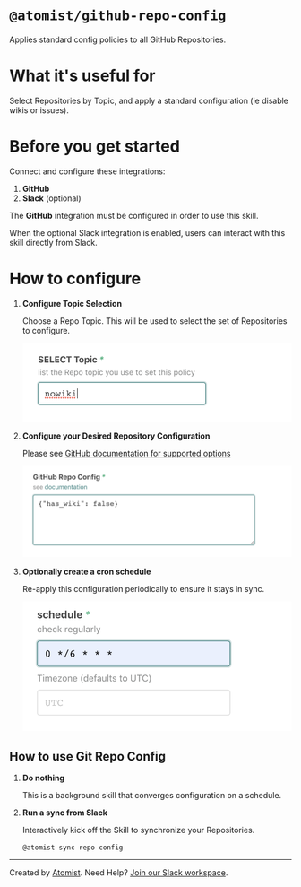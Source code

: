 # `@atomist/github-repo-config`

<!---atomist-skill-readme:start--->

Applies standard config policies to all GitHub Repositories.

# What it's useful for

Select Repositories by Topic, and apply a standard configuration (ie disable wikis or issues).

# Before you get started

Connect and configure these integrations:

1. **GitHub**
2. **Slack** (optional)

The **GitHub** integration must be configured in order to use this skill.

When the optional Slack integration is enabled, users can interact with this skill directly from Slack.

# How to configure

1. **Configure Topic Selection** 
    
    Choose a Repo Topic.  This will be used to select the set of Repositories to configure. 

    ![screenshot1](docs/images/screenshot1.png)

2.  **Configure your Desired Repository Configuration**

    Please see [GitHub documentation for supported options](https://developer.github.com/v3/repos/#update-a-repository)
    
    ![screenshot2](docs/images/screenshot2.png)
    
3.  **Optionally create a cron schedule**

    Re-apply this configuration periodically to ensure it stays in sync.
    
    ![screenshot3](docs/images/screenshot3.png)    


## How to use Git Repo Config

1.  **Do nothing** 

    This is a background skill that converges configuration on a schedule.

2.  **Run a sync from Slack**

    Interactively kick off the Skill to synchronize your Repositories. 

    ```
    @atomist sync repo config
    ```

<!---atomist-skill-readme:end--->

---

Created by [Atomist][atomist].
Need Help?  [Join our Slack workspace][slack].

[atomist]: https://atomist.com/ (Atomist - How Teams Deliver Software)
[slack]: https://join.atomist.com/ (Atomist Community Slack) 